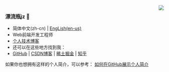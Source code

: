 <img align="right" src="https://github-readme-stats.vercel.app/api?username=jzplp&show_icons=true&icon_color=CE1D2D&text_color=718096&bg_color=ffffff&hide_title=true" />

### 漂流瓶jz 👋
- 简体中文(zh-cn) | [EngLish(en-us)](/en-us-README.md)
- Web前端开发工程师
- [个人技术博客](https://jzplp.github.io/)
- 还可以在这些地方找到我：
- [GitHub](https://github.com/jzplp) | 
  [CSDN博客](https://jzplp.blog.csdn.net) | 
  [稀土掘金](https://juejin.cn/user/3694779980078877) | 
  [知乎](https://www.zhihu.com/people/jia-zhen-57)

如果你也想拥有这样的个人简介，可以参考： [如何在GitHub展示个人简介](https://jzplp.github.io/2023/blog-github.html#在github用户首页展示个人简介)
